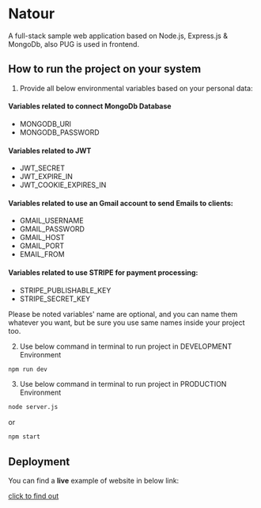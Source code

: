 # Natour

A full-stack sample web application based on Node.js, Express.js & MongoDb, 
 also PUG is used in frontend.


## How to run the project on your system
1) Provide all below environmental variables based on your personal data:

#### Variables related to connect MongoDb Database
- MONGODB_URI
- MONGODB_PASSWORD

#### Variables related to JWT 
- JWT_SECRET
- JWT_EXPIRE_IN
- JWT_COOKIE_EXPIRES_IN
#### Variables related to use an Gmail account to send Emails to clients:
- GMAIL_USERNAME
- GMAIL_PASSWORD
- GMAIL_HOST
- GMAIL_PORT
- EMAIL_FROM
#### Variables related to use STRIPE for payment processing:
- STRIPE_PUBLISHABLE_KEY
- STRIPE_SECRET_KEY

Please be noted variables' name are optional, and you can name them whatever you want, but be sure you use same names inside your project too.

2) Use below command in terminal to run project in DEVELOPMENT Environment

```bash
npm run dev
```

3) Use below command in terminal to run project in PRODUCTION Environment
```bash
node server.js
```
or
```bash
npm start
```



## Deployment
You can find a **live** example of website in below link:

[click to find out ](https://natour-ventuno.onrender.com/) 
